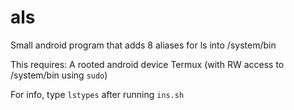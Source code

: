 # als
Small android program that adds 8 aliases for ls into /system/bin

This requires:
A rooted android device
Termux (with RW access to /system/bin using `sudo`)

For info, type `lstypes` after running `ins.sh`
